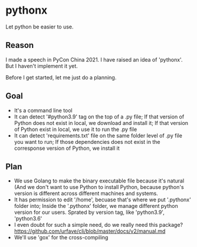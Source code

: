 # pythonx
Let python be easier to use.

## Reason
I made a speech in PyCon China 2021. I have raised an idea of 'pythonx'. But I haven't implement it yet.

Before I get started, let me just do a planning.

## Goal
* It's a command line tool
* It can detect '#python3.9' tag on the top of a .py file; If that version of Python does not exist in local, we download and install it; If that version of Python exist in local, we use it to run the .py file
* It can detect 'requirements.txt' file on the same folder level of .py file you want to run; If those dependencies does not exist in the corresponse version of Python, we install it

## Plan

* We use Golang to make the binary executable file because it's natural (And we don't want to use Python to install Python, because python's version is different across different machines and systems.
* It has permission to edit '/home', becuase that's where we put '.pythonx' folder into; Inside the '.pythonx' folder, we manage different python version for our users. Sprated by version tag, like 'python3.9', 'python3.6'
* I even doubt for such a simple need, do we really need this package? https://github.com/urfave/cli/blob/master/docs/v2/manual.md
* We'll use 'gox' for the cross-compiling
